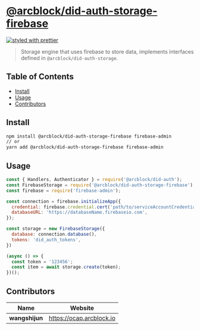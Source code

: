 # [**@arcblock/did-auth-storage-firebase**](https://github.com/arcblock/abt-did-js)

[![styled with prettier](https://img.shields.io/badge/styled_with-prettier-ff69b4.svg)](https://github.com/prettier/prettier)

> Storage engine that uses firebase to store data, implements interfaces defined in `@arcblock/did-auth-storage`.


## Table of Contents

* [Install](#install)
* [Usage](#usage)
* [Contributors](#contributors)


## Install

```sh
npm install @arcblock/did-auth-storage-firebase firebase-admin
// or
yarn add @arcblock/did-auth-storage-firebase firebase-admin
```


## Usage

```js
const { Handlers, Authenticator } = require('@arcblock/did-auth');
const FirebaseStorage = require('@arcblock/did-auth-storage-firebase');
const firebase = require('firebase-admin');

const connection = firebase.initializeApp({
  credential: firebase.credential.cert('path/to/serviceAccountCredentials.json'),
  databaseURL: 'https://databaseName.firebaseio.com',
});

const storage = new FirebaseStorage({
  database: connection.database(),
  tokens: 'did_auth_tokens',
})

(async () => {
  const token = '123456';
  const item = await storage.create(token);
})();
```


## Contributors

| Name           | Website                    |
| -------------- | -------------------------- |
| **wangshijun** | <https://ocap.arcblock.io> |
